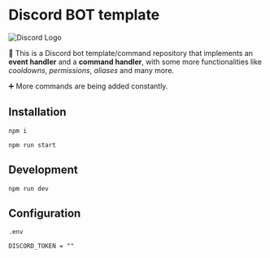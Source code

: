# Discord BOT template

![Discord Logo](https://cdn.worldvectorlogo.com/logos/discord-logo-1.svg)

🤖 This is a Discord bot template/command repository that implements an **event handler** and a **command handler**, with some more functionalities like _cooldowns_, _permissions_, _aliases_ and many more.

➕ More commands are being added constantly.

## Installation

```
npm i
```

```
npm run start
```

## Development

```
npm run dev
```

## Configuration

`.env`

```
DISCORD_TOKEN = ""
```
